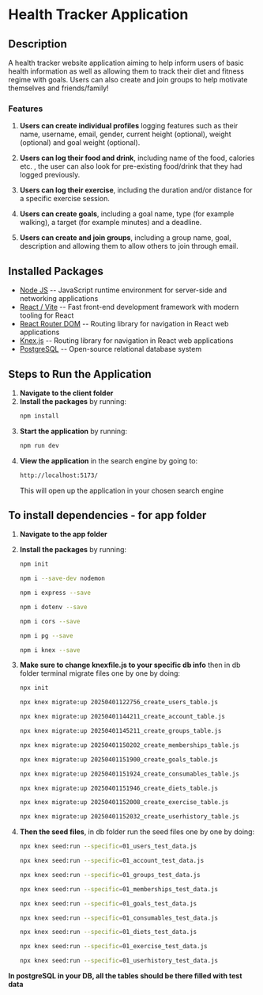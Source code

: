 # Health Tracker Application

## Description
A health tracker website application aiming to help inform users of basic health information as well as allowing them to track their diet and fitness regime with goals. Users can also create and join groups to help motivate themselves and friends/family!

### Features

1. **Users can create individual profiles** logging features such as their name, username, email, gender, current height (optional), weight (optional) and goal weight (optional).

2. **Users can log their food and drink**, including name of the food, calories etc. , the user can also look for pre-existing food/drink that they had logged previously. 

3. **Users can log their exercise**, including the duration and/or distance for a specific exercise session.

4. **Users can create goals**, including a goal name, type (for example walking), a target (for example minutes) and a deadline.

5. **Users can create and join groups**, including a group name, goal, description and allowing them to allow others to join through email.


## Installed Packages  
- [Node JS](https://nodejs.org/en) -- JavaScript runtime environment for server-side and networking applications
- [React / Vite](https://vite.dev) -- Fast front-end development framework with modern tooling for React
- [React Router DOM](https://reactrouter.com/en/main) -- Routing library for navigation in React web applications
- [Knex.js](https://knexjs.org) -- Routing library for navigation in React web applications
- [PostgreSQL](https://www.postgresql.org/download/) -- Open-source relational database system

## Steps to Run the Application
1. **Navigate to the client folder**
2. **Install the packages** by running:
   ```sh
   npm install
   ```
3. **Start the application** by running:
   ```sh
   npm run dev
   ```
4. **View the application** in the search engine by going to:
   ```sh
   http://localhost:5173/
   ```
   This will open up the application in your chosen search engine


## To install dependencies - for app folder
1. **Navigate to the app folder**
2. **Install the packages** by running:
   ```sh
   npm init
   ```
   ```sh
   npm i --save-dev nodemon
   ```
   ```sh
   npm i express --save
   ```
   ```sh
   npm i dotenv --save
   ```
   ```sh
   npm i cors --save 
   ```
   ```sh
   npm i pg --save
   ```
   ```sh
   npm i knex --save
   ```
3. **Make sure to change knexfile.js to your specific db info** then in db folder terminal migrate files one by one by doing: 
   ```sh
   npx init
   ```
   ```sh
   npx knex migrate:up 20250401122756_create_users_table.js
   ```
   ```sh
   npx knex migrate:up 20250401144211_create_account_table.js
   ```
   ```sh
   npx knex migrate:up 20250401145211_create_groups_table.js
   ```
   ```sh
   npx knex migrate:up 20250401150202_create_memberships_table.js
   ```
   ```sh
   npx knex migrate:up 20250401151900_create_goals_table.js
   ```
   ```sh
   npx knex migrate:up 20250401151924_create_consumables_table.js
   ```
   ```sh
   npx knex migrate:up 20250401151946_create_diets_table.js
   ```
   ```sh
   npx knex migrate:up 20250401152008_create_exercise_table.js
   ```
   ```sh
   npx knex migrate:up 20250401152032_create_userhistory_table.js
   ```
 
4. **Then the seed files**, in db folder run the seed files one by one by doing: 
   ```sh
   npx knex seed:run --specific=01_users_test_data.js
   ```
   ```sh
   npx knex seed:run --specific=01_account_test_data.js
   ```
   ```sh
   npx knex seed:run --specific=01_groups_test_data.js
   ```
   ```sh
   npx knex seed:run --specific=01_memberships_test_data.js
   ```
   ```sh
   npx knex seed:run --specific=01_goals_test_data.js
   ```
   ```sh
   npx knex seed:run --specific=01_consumables_test_data.js
   ```
   ```sh
   npx knex seed:run --specific=01_diets_test_data.js
   ```
   ```sh
   npx knex seed:run --specific=01_exercise_test_data.js
   ```
   ```sh
   npx knex seed:run --specific=01_userhistory_test_data.js
   ```

**In postgreSQL in your DB, all the tables should be there filled with test data**